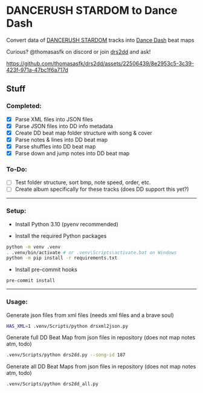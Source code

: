 # DANCERUSH STARDOM to Dance Dash

Convert data of [DANCERUSH STARDOM](https://remywiki.com/AC_DRS) tracks into [Dance Dash](https://store.steampowered.com/app/2005050/Dance_Dash/) beat maps

Curious? @thomasasfk on discord or join [drs2dd](https://discord.gg/JVWx6zmtft) and ask!

https://github.com/thomasasfk/drs2dd/assets/22506439/8e2953c5-3c39-423f-971a-47bc1f6a717d

## Stuff

### Completed:

- [x] Parse XML files into JSON files
- [x] Parse JSON files into DD info metadata
- [x] Create DD beat map folder structure with song & cover
- [x] Parse notes & lines into DD beat map
- [x] Parse shuffles into DD beat map
- [x] Parse down and jump notes into DD beat map

### To-Do:

- [ ] Test folder structure, sort bmp, note speed, order, etc.
- [ ] Create album specifically for these tracks (does DD support this yet?)

---

### Setup:

- Install Python 3.10 (pyenv recommended)

- Install the required Python packages
```bash
python -m venv .venv
. .venv/bin/activate # or .venv\Scripts\activate.bat on Windows
python -m pip install -r requirements.txt
```

- Install pre-commit hooks
```bash
pre-commit install
```

---

### Usage:

Generate json files from xml files (needs xml files and a brave soul)

```bash
HAS_XML=1 .venv/Scripts/python drsxml2json.py
```

Generate full DD Beat Map from json files in repository (does not map notes atm, todo)

```bash
.venv/Scripts/python drs2dd.py --song-id 187
```

Generate all DD Beat Maps from json files in repository (does not map notes atm, todo)

```bash
.venv/Scripts/python drs2dd_all.py
```
